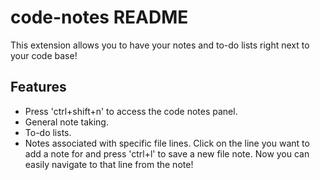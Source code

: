 # code-notes README

This extension allows you to have your notes and to-do lists right next to your code base!

## Features

- Press 'ctrl+shift+n' to access the code notes panel.
- General note taking.
- To-do lists.
- Notes associated with specific file lines. Click on the line you want to add a note for and press 'ctrl+l' to save a new file note. Now you can easily navigate to that line from the note!